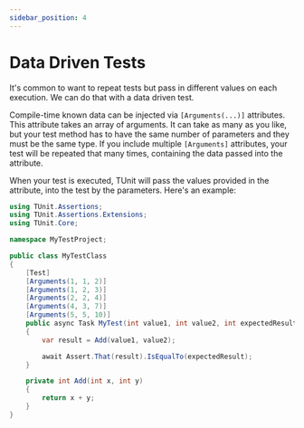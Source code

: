 ```yaml
---
sidebar_position: 4
---
```


# Data Driven Tests

It's common to want to repeat tests but pass in different values on each execution.
We can do that with a data driven test.

Compile-time known data can be injected via `[Arguments(...)]` attributes. 
This attribute takes an array of arguments. It can take as many as you like, but your test method has to have the same number of parameters and they must be the same type.
If you include multiple `[Arguments]` attributes, your test will be repeated that many times, containing the data passed into the attribute.

When your test is executed, TUnit will pass the values provided in the attribute, into the test by the parameters.
Here's an example:

```csharp
using TUnit.Assertions;
using TUnit.Assertions.Extensions;
using TUnit.Core;

namespace MyTestProject;

public class MyTestClass
{
    [Test]
    [Arguments(1, 1, 2)]
    [Arguments(1, 2, 3)]
    [Arguments(2, 2, 4)]
    [Arguments(4, 3, 7)]
    [Arguments(5, 5, 10)]
    public async Task MyTest(int value1, int value2, int expectedResult)
    {
        var result = Add(value1, value2);

        await Assert.That(result).IsEqualTo(expectedResult);
    }

    private int Add(int x, int y)
    {
        return x + y;
    }
}
```